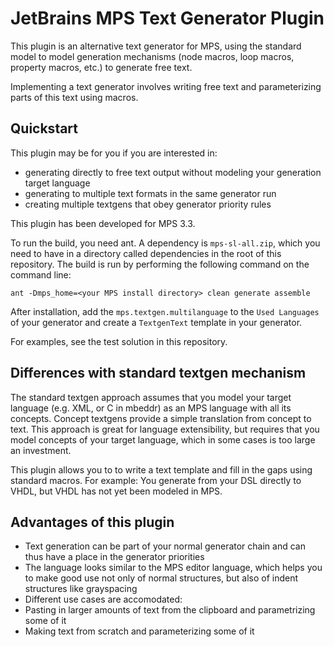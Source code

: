 JetBrains MPS Text Generator Plugin
===================================

This plugin is an alternative text generator for MPS, using the standard model to model generation mechanisms (node macros, loop macros, property macros, etc.) to generate free text.

Implementing a text generator involves writing free text and parameterizing parts of this text using macros.

Quickstart
----------
This plugin may be for you if you are interested in:
* generating directly to free text output without modeling your generation target language
* generating to multiple text formats in the same generator run 
* creating multiple textgens that obey generator priority rules

This plugin has been developed for MPS 3.3.

To run the build, you need ant.
A dependency is `mps-sl-all.zip`, which you need to have in a directory called dependencies in the root of this repository.
The build is run by performing the following command on the command line:
```
ant -Dmps_home=<your MPS install directory> clean generate assemble
```

After installation, add the `mps.textgen.multilanguage` to the `Used Languages` of your generator and create a `TextgenText` template in your generator.

For examples, see the test solution in this repository.

Differences with standard textgen mechanism
-------------------------------------------
The standard textgen approach assumes that you model your target language (e.g. XML, or C in mbeddr) as an MPS language with all its concepts. Concept textgens provide a simple translation from concept to text. This approach is great for language extensibility, but requires that you model concepts of your target language, which in some cases is too large an investment.

This plugin allows you to to write a text template and fill in the gaps using standard macros.
For example: You generate from your DSL directly to VHDL, but VHDL has not yet been modeled in MPS.

Advantages of this plugin
-------------------------
* Text generation can be part of your normal generator chain and can thus have a place in the generator priorities
* The language looks similar to the MPS editor language, which helps you to make good use not only of normal structures, but also of indent structures like grayspacing
* Different use cases are accomodated:
 * Pasting in larger amounts of text from the clipboard and parametrizing some of it
 * Making text from scratch and parameterizing some of it
